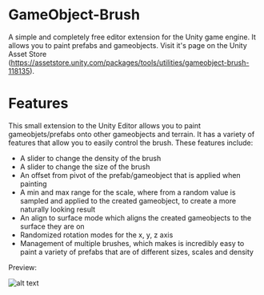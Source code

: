 # GameObject-Brush
A simple and completely free editor extension for the Unity game engine. It allows you to paint prefabs and gameobjects. Visit it's page on the Unity Asset Store (https://assetstore.unity.com/packages/tools/utilities/gameobject-brush-118135).

# Features
This small extension to the Unity Editor allows you to paint gameobjets/prefabs onto other gameobjects and terrain.
It has a variety of features that allow you to easily control the brush. These features include:
- A slider to change the density of the brush
- A slider to change the size of the brush
- An offset from pivot of the prefab/gameobject that is applied when painting
- A min and max range for the scale, where from a random value is sampled and applied to the created gameobject, to create a more naturally looking result
- An align to surface mode which aligns the created gameobjects to the surface they are on
- Randomized rotation modes for the x, y, z axis
- Management of multiple brushes, which makes is incredibly easy to paint a variety of prefabs that are of different sizes, scales and density


Preview:

![alt text](https://i.imgur.com/i3CxCL1.jpg "The GameObject brush main window")
